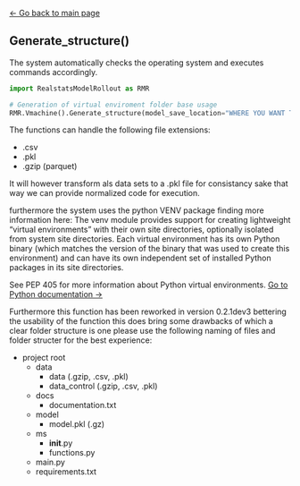 [<- Go back to main page](https://bharkema.github.io/RealstatsModelRollout/)

## Generate_structure()
The system automatically checks the operating system and executes commands accordingly.
```python
import RealstatsModelRollout as RMR

# Generation of virtual enviroment folder base usage
RMR.Vmachine().Generate_structure(model_save_location="WHERE YOU WANT TO SAVE", model_name="MODEL NAME", model_current_location="PATH OF WHERE PROJECT IS")

```

The functions can handle the following file extensions:
* .csv
* .pkl
* .gzip (parquet)

It will however transform als data sets to a .pkl file for consistancy sake that way we can provide normalized code for execution.

furthermore the system uses the python VENV package finding more information here:
The venv module provides support for creating lightweight “virtual environments” with their own site directories, optionally isolated from system site directories. Each virtual environment has its own Python binary (which matches the version of the binary that was used to create this environment) and can have its own independent set of installed Python packages in its site directories.

See PEP 405 for more information about Python virtual environments.
[Go to Python documentation ->](https://docs.python.org/3/library/venv.html)

Furthermore this function has been reworked in version 0.2.1dev3 bettering the usability of the function
this does bring some drawbacks of which a clear folder structure is one please use the following naming of files and folder structer for the best experience:
* project root
    * data
        * data (.gzip, .csv, .pkl)
        * data_control (.gzip, .csv, .pkl)
    * docs
        * documentation.txt
    * model
        * model.pkl (.gz)
    * ms
        * __init__.py
        * functions.py
    * main.py
    * requirements.txt
